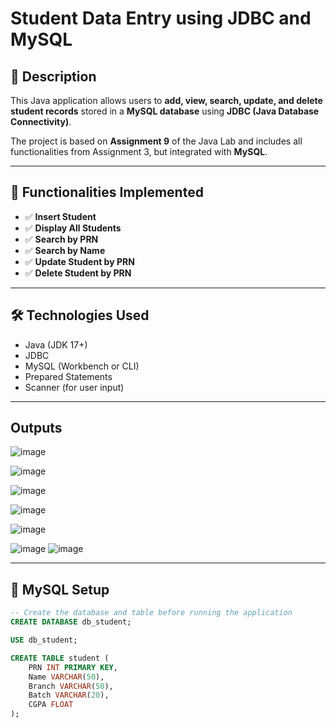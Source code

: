 # Student Data Entry using JDBC and MySQL

## 📌 Description
This Java application allows users to **add, view, search, update, and delete student records** stored in a **MySQL database** using **JDBC (Java Database Connectivity)**.

The project is based on **Assignment 9** of the Java Lab and includes all functionalities from Assignment 3, but integrated with **MySQL**.

---

## 📁 Functionalities Implemented
- ✅ **Insert Student**
- ✅ **Display All Students**
- ✅ **Search by PRN**
- ✅ **Search by Name**
- ✅ **Update Student by PRN**
- ✅ **Delete Student by PRN**

---

## 🛠️ Technologies Used
- Java (JDK 17+)
- JDBC
- MySQL (Workbench or CLI)
- Prepared Statements
- Scanner (for user input)

---
## Outputs
![image](https://github.com/user-attachments/assets/bfa3883b-5bb9-4f1a-8f3b-34a59f52ac19)

![image](https://github.com/user-attachments/assets/24e9cd2b-b4c9-4e2b-9e2d-9f5552158dba)

![image](https://github.com/user-attachments/assets/f647f185-e2d0-4856-a135-0aa046d88a00)

![image](https://github.com/user-attachments/assets/88839598-fb74-4c8a-9685-a966c33ec150)

![image](https://github.com/user-attachments/assets/1bf4d19a-4c53-42fc-97e5-303f1d6eff39)

![image](https://github.com/user-attachments/assets/b4fdc090-c270-4b16-bc22-d4fe2371f153)
![image](https://github.com/user-attachments/assets/7811e75b-ab55-4bc3-9121-65117b1372d6)

---
## 🧱 MySQL Setup

```sql
-- Create the database and table before running the application
CREATE DATABASE db_student;

USE db_student;

CREATE TABLE student (
    PRN INT PRIMARY KEY,
    Name VARCHAR(50),
    Branch VARCHAR(50),
    Batch VARCHAR(20),
    CGPA FLOAT
);
